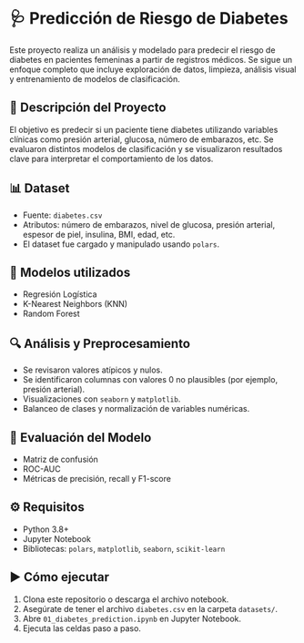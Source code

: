 # 🩺 Predicción de Riesgo de Diabetes

Este proyecto realiza un análisis y modelado para predecir el riesgo de diabetes en pacientes femeninas a partir de registros médicos. Se sigue un enfoque completo que incluye exploración de datos, limpieza, análisis visual y entrenamiento de modelos de clasificación.

## 📄 Descripción del Proyecto

El objetivo es predecir si un paciente tiene diabetes utilizando variables clínicas como presión arterial, glucosa, número de embarazos, etc. Se evaluaron distintos modelos de clasificación y se visualizaron resultados clave para interpretar el comportamiento de los datos.

## 📊 Dataset

- Fuente: `diabetes.csv`
- Atributos: número de embarazos, nivel de glucosa, presión arterial, espesor de piel, insulina, BMI, edad, etc.
- El dataset fue cargado y manipulado usando `polars`.

## 🧠 Modelos utilizados

- Regresión Logística
- K-Nearest Neighbors (KNN)
- Random Forest

## 🔍 Análisis y Preprocesamiento

- Se revisaron valores atípicos y nulos.
- Se identificaron columnas con valores 0 no plausibles (por ejemplo, presión arterial).
- Visualizaciones con `seaborn` y `matplotlib`.
- Balanceo de clases y normalización de variables numéricas.

## 🧪 Evaluación del Modelo

- Matriz de confusión
- ROC-AUC
- Métricas de precisión, recall y F1-score

## ⚙️ Requisitos

- Python 3.8+
- Jupyter Notebook
- Bibliotecas: `polars`, `matplotlib`, `seaborn`, `scikit-learn`

## ▶️ Cómo ejecutar

1. Clona este repositorio o descarga el archivo notebook.
2. Asegúrate de tener el archivo `diabetes.csv` en la carpeta `datasets/`.
3. Abre `01_diabetes_prediction.ipynb` en Jupyter Notebook.
4. Ejecuta las celdas paso a paso.
